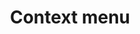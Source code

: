---
layout: pattern.njk
key: context-menu-mobile_fr
title: Context menu
parent: components-mobile_fr
image: mobile/overview/contextmenu.webp
keywords: contextmenu, context, menu, dropdown, menu, select
order: 40
availablelanguages: 
    - de
    - en
---